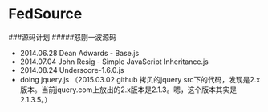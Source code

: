 # FedSource
###源码计划
#####怒刚一波源码
* 2014.06.28 Dean Adwards - Base.js
* 2014.07.04 John Resig - Simple JavaScript Inheritance.js
* 2014.08.24 Underscore-1.6.0.js
* doing jquery.js （2015.03.02 github 拷贝的jquery src下的代码，发现是2.x版本。当前jquery.com上放出的2.x版本是2.1.3。嗯，这个版本其实是2.1.3.5。）
